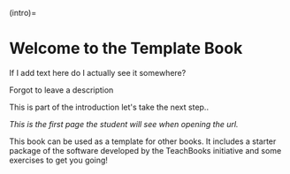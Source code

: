 (intro)=
# Welcome to the Template Book
If I add text here do I actually see it somewhere?

Forgot to leave a description

This is part of the introduction let's take the next step..

_This is the first page the student will see when opening the url._

This book can be used as a template for other books. It includes a starter package of the software developed by the TeachBooks initiative and some exercises to get you going!
